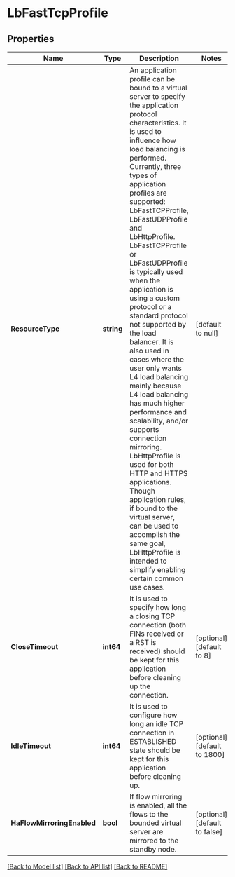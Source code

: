 # LbFastTcpProfile

## Properties
Name | Type | Description | Notes
------------ | ------------- | ------------- | -------------
**ResourceType** | **string** | An application profile can be bound to a virtual server to specify the application protocol characteristics. It is used to influence how load balancing is performed. Currently, three types of application profiles are supported: LbFastTCPProfile, LbFastUDPProfile and LbHttpProfile. LbFastTCPProfile or LbFastUDPProfile is typically used when the application is using a custom protocol or a standard protocol not supported by the load balancer. It is also used in cases where the user only wants L4 load balancing mainly because L4 load balancing has much higher performance and scalability, and/or supports connection mirroring. LbHttpProfile is used for both HTTP and HTTPS applications. Though application rules, if bound to the virtual server, can be used to accomplish the same goal, LbHttpProfile is intended to simplify enabling certain common use cases.  | [default to null]
**CloseTimeout** | **int64** | It is used to specify how long a closing TCP connection (both FINs received or a RST is received) should be kept for this application before cleaning up the connection.  | [optional] [default to 8]
**IdleTimeout** | **int64** | It is used to configure how long an idle TCP connection in ESTABLISHED state should be kept for this application before cleaning up.  | [optional] [default to 1800]
**HaFlowMirroringEnabled** | **bool** | If flow mirroring is enabled, all the flows to the bounded virtual server are mirrored to the standby node.  | [optional] [default to false]

[[Back to Model list]](../README.md#documentation-for-models) [[Back to API list]](../README.md#documentation-for-api-endpoints) [[Back to README]](../README.md)

